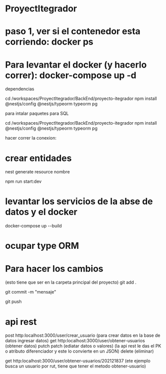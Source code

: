 # ProyectItegrador
# paso 1, ver si el contenedor esta corriendo: docker ps
# Para levantar el docker (y hacerlo correr): docker-compose up -d 

dependencias 

cd /workspaces/ProyectItegrador/BackEnd/proyecto-itegrador
npm install @nestjs/config @nestjs/typeorm typeorm pg

para intalar  paquetes para SQL

cd /workspaces/ProyectItegrador/BackEnd/proyecto-itegrador
npm install @nestjs/config @nestjs/typeorm typeorm pg

hacer correr la conexion:

# crear entidades
nest generate resource nombre

npm run start:dev
# levantar los servicios de la abse de datos y el docker
docker-compose up --build
# ocupar type ORM

# Para hacer los cambios
(esto tiene que ser en la carpeta principal del proyecto)
git add .

git commit -m "mensaje"

git push


# api rest
post http:localhost:3000/user/crear_usuario (para crear datos en la base de datos ingresar datos)
get http:localhost:3000/user/obtener-usuarios (obtener datos)
putch patch (ediatar datos o valores) (la api rest le das el PK o atributo diferenciador y este lo convierte en un JSON)
delete (eliminar)

get http:localhost:3000/user/obtener-usuarios/202121837 (ete ejemplo busca un usuario por rut, tiene que tener el metodo obtener-usuario)
